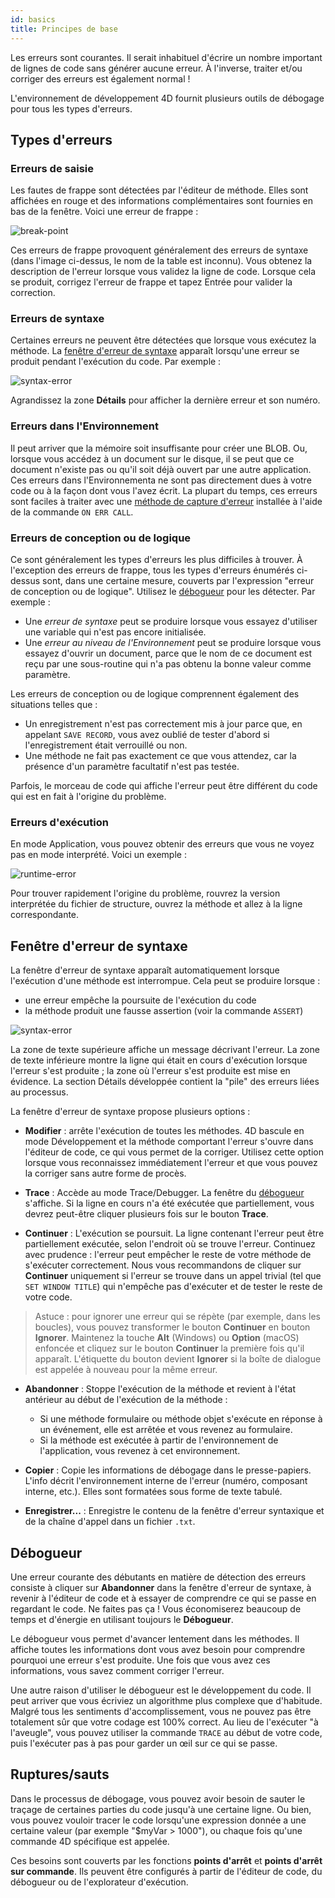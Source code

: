 ```yaml
---
id: basics
title: Principes de base
---
```


Les erreurs sont courantes. Il serait inhabituel d'écrire un nombre important de lignes de code sans générer aucune erreur. À l'inverse, traiter et/ou corriger des erreurs est également normal !

L'environnement de développement 4D fournit plusieurs outils de débogage pour tous les types d'erreurs.

## Types d'erreurs

### Erreurs de saisie

Les fautes de frappe sont détectées par l'éditeur de méthode. Elles sont affichées en rouge et des informations complémentaires sont fournies en bas de la fenêtre. Voici une erreur de frappe :

![break-point](../assets/en/Debugging/typing-error.png)


Ces erreurs de frappe provoquent généralement des erreurs de syntaxe (dans l'image ci-dessus, le nom de la table est inconnu). Vous obtenez la description de l'erreur lorsque vous validez la ligne de code. Lorsque cela se produit, corrigez l'erreur de frappe et tapez Entrée pour valider la correction.

### Erreurs de syntaxe

Certaines erreurs ne peuvent être détectées que lorsque vous exécutez la méthode. La [fenêtre d'erreur de syntaxe](#syntax-error-window) apparaît lorsqu'une erreur se produit pendant l'exécution du code. Par exemple :

![syntax-error](../assets/en/Debugging/syntax-error.png)

Agrandissez la zone **Détails** pour afficher la dernière erreur et son numéro.

### Erreurs dans l'Environnement

Il peut arriver que la mémoire soit insuffisante pour créer une BLOB. Ou, lorsque vous accédez à un document sur le disque, il se peut que ce document n'existe pas ou qu'il soit déjà ouvert par une autre application. Ces erreurs dans l'Environnementa ne sont pas directement dues à votre code ou à la façon dont vous l'avez écrit. La plupart du temps, ces erreurs sont faciles à traiter avec une [méthode de capture d'erreur](Concepts/error-handling.md) installée à l'aide de la commande `ON ERR CALL`.

### Erreurs de conception ou de logique

Ce sont généralement les types d'erreurs les plus difficiles à trouver. À l'exception des erreurs de frappe, tous les types d'erreurs énumérés ci-dessus sont, dans une certaine mesure, couverts par l'expression "erreur de conception ou de logique". Utilisez le [débogueur](debugger.md) pour les détecter. Par exemple :

- Une *erreur de syntaxe* peut se produire lorsque vous essayez d'utiliser une variable qui n'est pas encore initialisée.
- Une *erreur au niveau de l'Environnement* peut se produire lorsque vous essayez d'ouvrir un document, parce que le nom de ce document est reçu par une sous-routine qui n'a pas obtenu la bonne valeur comme paramètre.

Les erreurs de conception ou de logique comprennent également des situations telles que :

- Un enregistrement n'est pas correctement mis à jour parce que, en appelant `SAVE RECORD`, vous avez oublié de tester d'abord si l'enregistrement était verrouillé ou non.
- Une méthode ne fait pas exactement ce que vous attendez, car la présence d'un paramètre facultatif n'est pas testée.

Parfois, le morceau de code qui affiche l'erreur peut être différent du code qui est en fait à l'origine du problème.

### Erreurs d'exécution

En mode Application, vous pouvez obtenir des erreurs que vous ne voyez pas en mode interprété. Voici un exemple :

![runtime-error](../assets/en/Debugging/runtimeError.png)

Pour trouver rapidement l'origine du problème, rouvrez la version interprétée du fichier de structure, ouvrez la méthode et allez à la ligne correspondante.

## Fenêtre d'erreur de syntaxe

La fenêtre d'erreur de syntaxe apparaît automatiquement lorsque l'exécution d'une méthode est interrompue. Cela peut se produire lorsque :

- une erreur empêche la poursuite de l'exécution du code
- la méthode produit une fausse assertion (voir la commande `ASSERT`)

![syntax-error](../assets/en/Debugging/syntax-error.png)

La zone de texte supérieure affiche un message décrivant l'erreur. La zone de texte inférieure montre la ligne qui était en cours d'exécution lorsque l'erreur s'est produite ; la zone où l'erreur s'est produite est mise en évidence. La section Détails développée contient la "pile" des erreurs liées au processus.

La fenêtre d'erreur de syntaxe propose plusieurs options :

- **Modifier** : arrête l'exécution de toutes les méthodes. 4D bascule en mode Développement et la méthode comportant l'erreur s'ouvre dans l'éditeur de code, ce qui vous permet de la corriger. Utilisez cette option lorsque vous reconnaissez immédiatement l'erreur et que vous pouvez la corriger sans autre forme de procès.

- **Trace** : Accède au mode Trace/Debugger. La fenêtre du [débogueur](debugger.md) s'affiche. Si la ligne en cours n'a été exécutée que partiellement, vous devrez peut-être cliquer plusieurs fois sur le bouton **Trace**.

- **Continuer** : L'exécution se poursuit. La ligne contenant l'erreur peut être partiellement exécutée, selon l'endroit où se trouve l'erreur. Continuez avec prudence : l'erreur peut empêcher le reste de votre méthode de s'exécuter correctement. Nous vous recommandons de cliquer sur **Continuer** uniquement si l'erreur se trouve dans un appel trivial (tel que `SET WINDOW TITLE`) qui n'empêche pas d'exécuter et de tester le reste de votre code.

> Astuce : pour ignorer une erreur qui se répète (par exemple, dans les boucles), vous pouvez transformer le bouton **Continuer** en bouton **Ignorer**. Maintenez la touche **Alt** (Windows) ou **Option** (macOS) enfoncée et cliquez sur le bouton **Continuer** la première fois qu'il apparaît. L'étiquette du bouton devient **Ignorer** si la boîte de dialogue est appelée à nouveau pour la même erreur.

- **Abandonner** : Stoppe l'exécution de la méthode et revient à l'état antérieur au début de l'exécution de la méthode :

    - Si une méthode formulaire ou méthode objet s'exécute en réponse à un événement, elle est arrêtée et vous revenez au formulaire.
    - Si la méthode est exécutée à partir de l'environnement de l'application, vous revenez à cet environnement.

- **Copier** : Copie les informations de débogage dans le presse-papiers. L'info décrit l'environnement interne de l'erreur (numéro, composant interne, etc.). Elles sont formatées sous forme de texte tabulé.

- **Enregistrer...** : Enregistre le contenu de la fenêtre d'erreur syntaxique et de la chaîne d'appel dans un fichier `.txt`.

## Débogueur

Une erreur courante des débutants en matière de détection des erreurs consiste à cliquer sur **Abandonner** dans la fenêtre d'erreur de syntaxe, à revenir à l'éditeur de code et à essayer de comprendre ce qui se passe en regardant le code. Ne faites pas ça ! Vous économiserez beaucoup de temps et d'énergie en utilisant toujours le **Débogueur**.

Le débogueur vous permet d'avancer lentement dans les méthodes. Il affiche toutes les informations dont vous avez besoin pour comprendre pourquoi une erreur s'est produite. Une fois que vous avez ces informations, vous savez comment corriger l'erreur.

Une autre raison d'utiliser le débogueur est le développement du code. Il peut arriver que vous écriviez un algorithme plus complexe que d'habitude. Malgré tous les sentiments d'accomplissement, vous ne pouvez pas être totalement sûr que votre codage est 100% correct. Au lieu de l'exécuter "à l'aveugle", vous pouvez utiliser la commande `TRACE` au début de votre code, puis l'exécuter pas à pas pour garder un œil sur ce qui se passe.

## Ruptures/sauts

Dans le processus de débogage, vous pouvez avoir besoin de sauter le traçage de certaines parties du code jusqu'à une certaine ligne. Ou bien, vous pouvez vouloir tracer le code lorsqu'une expression donnée a une certaine valeur (par exemple "$myVar > 1000"), ou chaque fois qu'une commande 4D spécifique est appelée.

Ces besoins sont couverts par les fonctions **points d'arrêt** et **points d'arrêt sur commande**. Ils peuvent être configurés à partir de l'éditeur de code, du débogueur ou de l'explorateur d'exécution.